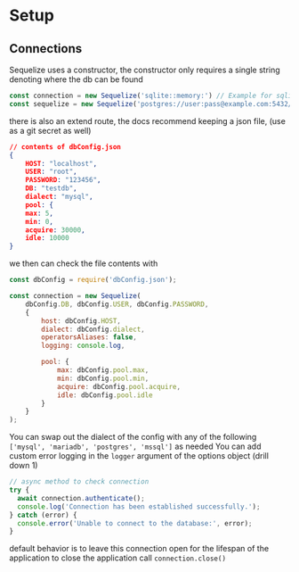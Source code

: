 # Setup

## Connections

Sequelize uses a constructor, the constructor only requires a single string denoting where the db can be found

```js
const connection = new Sequelize('sqlite::memory:') // Example for sqlite
const sequelize = new Sequelize('postgres://user:pass@example.com:5432/dbname') // Example for postgres
```

there is also an extend route, the docs recommend keeping a json file, (use as a git secret as well)

```json
// contents of dbConfig.json
{
    HOST: "localhost",
    USER: "root",
    PASSWORD: "123456",
    DB: "testdb",
    dialect: "mysql",
    pool: {
    max: 5,
    min: 0,
    acquire: 30000,
    idle: 10000
}
```
  
we then can check the file contents with 

```js
const dbConfig = require('dbConfig.json');

const connection = new Sequelize(
    dbConfig.DB, dbConfig.USER, dbConfig.PASSWORD, 
    {
        host: dbConfig.HOST,
        dialect: dbConfig.dialect,
        operatorsAliases: false,
        logging: console.log,

        pool: {
            max: dbConfig.pool.max,
            min: dbConfig.pool.min,
            acquire: dbConfig.pool.acquire,
            idle: dbConfig.pool.idle
        }
    }
);
```

You can swap out the dialect of the config with any of the following `['mysql', 'mariadb', 'postgres', 'mssql']` as needed
You can add custom error logging in the `logger` argument of the options object (drill down 1)


```js
// async method to check connection
try {
  await connection.authenticate();
  console.log('Connection has been established successfully.');
} catch (error) {
  console.error('Unable to connect to the database:', error);
}
```

default behavior is to leave this connection open for the lifespan of the application to close the application call `connection.close()`
